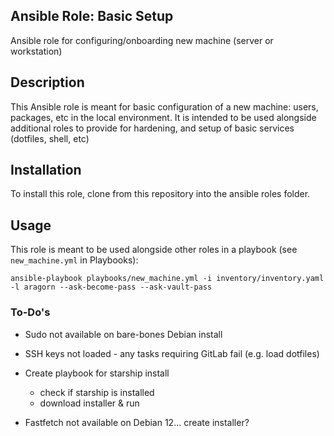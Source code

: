 ## Ansible Role: Basic Setup
Ansible role for configuring/onboarding new machine (server or workstation)

## Description
This Ansible role is meant for basic configuration of a new machine: users, packages, etc in the local environment.  It is intended to be used alongside additional roles to provide for hardening, and setup of basic services (dotfiles, shell, etc)

## Installation
To install this role, clone from this repository into the ansible roles folder.

## Usage
This role is meant to be used alongside other roles in a playbook (see `new_machine.yml` in Playbooks):

`ansible-playbook playbooks/new_machine.yml -i inventory/inventory.yaml -l aragorn --ask-become-pass --ask-vault-pass`

### To-Do's

- Sudo not available on bare-bones Debian install

- SSH keys not loaded - any tasks requiring GitLab fail (e.g. load dotfiles)

- Create playbook for starship install
    - check if starship is installed
    - download installer & run

- Fastfetch not available on Debian 12... create installer?